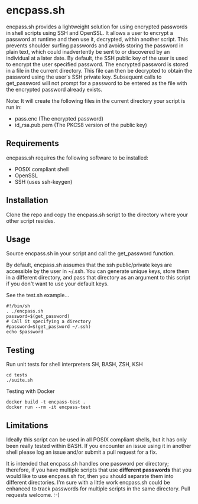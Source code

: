 # encpass.sh

encpass.sh provides a lightweight solution for using encrypted passwords in shell scripts using SSH and OpenSSL. It allows a user to encrypt a password at runtime and then use it, decrypted, within another script. This prevents shoulder surfing passwords and avoids storing the password in plain text, which could inadvertently be sent to or discovered by an individual at a later date. By default, the SSH public key of the user is used to encrypt the user specified password. The encrypted password is stored in a file in the current directory. This file can then be decrypted to obtain the password using the user's SSH private key. Subsequent calls to get_password will not prompt for a password to be entered as the file with the encrypted password already exists. 

Note: It will create the following files in the current directory your script is run in:

* pass.enc (The encrypted password)
* id_rsa.pub.pem (The PKCS8 version of the public key)

## Requirements

encpass.sh requires the following software to be installed:

* POSIX compliant shell
* OpenSSL
* SSH (uses ssh-keygen)

## Installation

Clone the repo and copy the encpass.sh script to the directory where your other script resides.

## Usage

Source encpass.sh in your script and call the get_password function.

By default, encpass.sh assumes that the ssh public/private keys are accessible by the user in ~/.ssh.  You can generate unique keys, store them in a different directory, and pass that directory as an argument to this script if you don't want to use your default keys.

See the test.sh example...
```
#!/bin/sh
. ./encpass.sh
password=$(get_password)
# Call it specifying a directory
#password=$(get_password ~/.ssh)
echo $password
```

## Testing
Run unit tests for shell interpreters SH, BASH, ZSH, KSH

```
cd tests
./suite.sh
```

Testing with Docker
```
docker build -t encpass-test .
docker run --rm -it encpass-test
```

## Limitations

Ideally this script can be used in all POSIX compliant shells, but it has only been really tested within BASH.  If you encounter an issue using it in another shell please log an issue and/or submit a pull request for a fix.

It is intended that encpass.sh handles one password per directory; therefore, if you have multiple scripts that use **different passwords** that you would like to use encpass.sh for, then you should separate them into different directories.  I'm sure with a little work encpass.sh could be enhanced to track passwords for multiple scripts in the same directory.  Pull requests welcome. :-)
